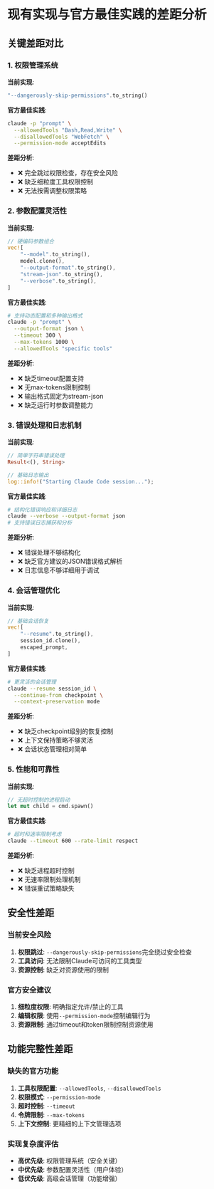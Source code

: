 # 现有实现与官方最佳实践的差距分析

## 关键差距对比

### 1. 权限管理系统
**当前实现**:
```rust
"--dangerously-skip-permissions".to_string()
```

**官方最佳实践**:
```bash
claude -p "prompt" \
  --allowedTools "Bash,Read,Write" \
  --disallowedTools "WebFetch" \
  --permission-mode acceptEdits
```

**差距分析**:
- ❌ 完全跳过权限检查，存在安全风险
- ❌ 缺乏细粒度工具权限控制
- ❌ 无法按需调整权限策略

### 2. 参数配置灵活性
**当前实现**:
```rust
// 硬编码参数组合
vec![
    "--model".to_string(),
    model.clone(),
    "--output-format".to_string(),
    "stream-json".to_string(),
    "--verbose".to_string(),
]
```

**官方最佳实践**:
```bash
# 支持动态配置和多种输出格式
claude -p "prompt" \
  --output-format json \
  --timeout 300 \
  --max-tokens 1000 \
  --allowedTools "specific tools"
```

**差距分析**:
- ❌ 缺乏timeout配置支持
- ❌ 无max-tokens限制控制
- ❌ 输出格式固定为stream-json
- ❌ 缺乏运行时参数调整能力

### 3. 错误处理和日志机制
**当前实现**:
```rust
// 简单字符串错误处理
Result<(), String>

// 基础日志输出
log::info!("Starting Claude Code session...");
```

**官方最佳实践**:
```bash
# 结构化错误响应和详细日志
claude --verbose --output-format json
# 支持错误日志捕获和分析
```

**差距分析**:
- ❌ 错误处理不够结构化
- ❌ 缺乏官方建议的JSON错误格式解析
- ❌ 日志信息不够详细用于调试

### 4. 会话管理优化
**当前实现**:
```rust
// 基础会话恢复
vec![
    "--resume".to_string(),
    session_id.clone(),
    escaped_prompt,
]
```

**官方最佳实践**:
```bash
# 更灵活的会话管理
claude --resume session_id \
  --continue-from checkpoint \
  --context-preservation mode
```

**差距分析**:
- ❌ 缺乏checkpoint级别的恢复控制
- ❌ 上下文保持策略不够灵活
- ❌ 会话状态管理相对简单

### 5. 性能和可靠性
**当前实现**:
```rust
// 无超时控制的进程启动
let mut child = cmd.spawn()
```

**官方最佳实践**:
```bash
# 超时和速率限制考虑
claude --timeout 600 --rate-limit respect
```

**差距分析**:
- ❌ 缺乏进程超时控制
- ❌ 无速率限制处理机制
- ❌ 错误重试策略缺失

## 安全性差距
### 当前安全风险
1. **权限跳过**: `--dangerously-skip-permissions`完全绕过安全检查
2. **工具访问**: 无法限制Claude可访问的工具类型
3. **资源控制**: 缺乏对资源使用的限制

### 官方安全建议
1. **细粒度权限**: 明确指定允许/禁止的工具
2. **编辑权限**: 使用`--permission-mode`控制编辑行为
3. **资源限制**: 通过timeout和token限制控制资源使用

## 功能完整性差距
### 缺失的官方功能
1. **工具权限配置**: `--allowedTools`, `--disallowedTools`
2. **权限模式**: `--permission-mode`
3. **超时控制**: `--timeout`
4. **令牌限制**: `--max-tokens`
5. **上下文控制**: 更精细的上下文管理选项

### 实现复杂度评估
- **高优先级**: 权限管理系统（安全关键）
- **中优先级**: 参数配置灵活性（用户体验）
- **低优先级**: 高级会话管理（功能增强）